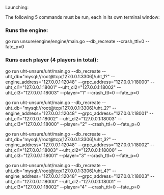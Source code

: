 Launching:        
 
The following 5 commands must be run, each in its own terminal window:

### Runs the engine: 
go run unsure/engine/engine/main.go --db_recreate --crash_ttl=0 --fate_p=0

### Runs each player (4 players in total):
go run uht-unsure/uht/main.go --db_recreate --uht_db="mysql://root@tcp(127.0.0.1:3306)/uht_1?" --engine_address="127.0.0.1:12048" --grpc_address="127.0.0.1:18000" --uht_cl1="127.0.0.1:18001" --uht_cl2="127.0.0.1:18002" --uht_cl3="127.0.0.1:18003" --player="1" --crash_ttl=0 --fate_p=0
        
go run uht-unsure/uht/main.go --db_recreate --uht_db="mysql://root@tcp(127.0.0.1:3306)/uht_2?" --engine_address="127.0.0.1:12048" --grpc_address="127.0.0.1:18001" --uht_cl1="127.0.0.1:18002" --uht_cl2="127.0.0.1:18003" --uht_cl3="127.0.0.1:18000" --player="2" --crash_ttl=0 --fate_p=0
        
go run uht-unsure/uht/main.go --db_recreate --uht_db="mysql://root@tcp(127.0.0.1:3306)/uht_3?" --engine_address="127.0.0.1:12048" --grpc_address="127.0.0.1:18002" --uht_cl1="127.0.0.1:18003" --uht_cl2="127.0.0.1:18000" --uht_cl3="127.0.0.1:18001" --player="3" --crash_ttl=0 --fate_p=0
         
go run uht-unsure/uht/main.go --db_recreate --uht_db="mysql://root@tcp(127.0.0.1:3306)/uht_4?" --engine_address="127.0.0.1:12048" --grpc_address="127.0.0.1:18003" --uht_cl1="127.0.0.1:18000" --uht_cl2="127.0.0.1:18001" --uht_cl3="127.0.0.1:18002" --player="4" --crash_ttl=0 --fate_p=0